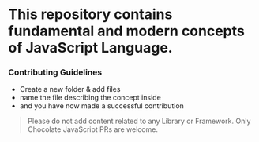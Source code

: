 # This repository contains fundamental and modern concepts of JavaScript Language.

### Contributing Guidelines

- Create a new folder & add files
- name the file describing the concept inside
- and you have now made a successful contribution

> Please do not add content related to any Library or Framework. Only Chocolate JavaScript PRs are welcome.
